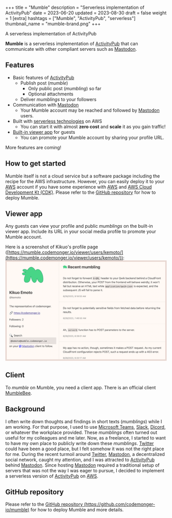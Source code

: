 +++
title = "Mumble"
description = "Serverless implementation of ActivityPub"
date = 2023-06-20
updated = 2023-08-30
draft = false
weight = 1
[extra]
hashtags = ["Mumble", "ActivityPub", "serverless"]
thumbnail_name = "mumble-brand.png"
+++

A serverless implementation of ActivityPub

<!-- more -->

**Mumble** is a serverless implementation of [ActivityPub](https://activitypub.rocks) that can communicate with other compliant servers such as [Mastodon](https://joinmastodon.org/).

## Features

- Basic features of [ActivityPub](https://activitypub.rocks)
    - Publish post (_mumble_)
        - Only public post (_mumbling_) so far
        - Optional attachments
    - Deliver _mumblings_ to your followers
- Communication with [Mastodon](https://joinmastodon.org/)
    - Your Mumble account may be reached and followed by [Mastodon](https://joinmastodon.org/) users.
- Built with [serverless technologies](https://aws.amazon.com/serverless/) on AWS
    - You can start it with almost **zero cost** and **scale** it as you gain traffic!
- [Built-in viewer app](#Viewer_app) for guests
    - You can promote your Mumble account by sharing your profile URL.

More features are coming!

## How to get started

Mumble itself is not a cloud service but a software package including the recipe for the AWS infrastructure.
However, you can easily deploy it to your [AWS](https://aws.amazon.com) account if you have some experience with [AWS](https://aws.amazon.com) and [AWS Cloud Development Kt (CDK)](https://aws.amazon.com/cdk/).
Please refer to the [GitHub repository](https://github.com/codemonger-io/mumble) for how to deploy Mumble.

## Viewer app

Any guests can view your profile and public _mumblings_ on the built-in viewer app.
Include its URL in your social media profile to promote your Mumble account.

Here is a screenshot of Kikuo's profile page ([https://mumble.codemonger.io/viewer/users/kemoto/](https://mumble.codemonger.io/viewer/users/kemoto/)):
![viewer app](./viewer-app.png)

## Client

To _mumble_ on Mumble, you need a client app.
There is an official client [MumbleBee](../mumble-bee/).

## Background

I often write down thoughts and findings in short texts (_mumblings_) while I am working.
For that purpose, I used to use [Microsoft Teams](https://www.microsoft.com/en-us/microsoft-teams/group-chat-software), [Slack](https://slack.com/), [Dicord](https://discord.com), or whatever the workplace provided.
These _mumblings_ often turned out useful for my colleagues and me later.
Now, as a freelance, I started to want to have my own place to publicly write down these _mumblings_.
[Twitter](https://twitter.com) could have been a good place, but I felt somehow it was not the right place for me.
During the recent turmoil around [Twitter](https://twitter.com), [Mastodon](https://joinmastodon.org), a decentralized social network, caught my attention, and I was attracted to [ActivityPub](https://www.w3.org/TR/activitypub/) behind [Mastodon](https://joinmastodon.org).
Since hosting [Mastodon](https://joinmastodon.org) required a traditional setup of servers that was not the way I was eager to pursue, I decided to implement a serverless version of [ActivityPub](https://www.w3.org/TR/activitypub/) on [AWS](https://aws.amazon.com).

## GitHub repository

Please refer to the [GitHub repository (https://github.com/codemonger-io/mumble)](https://github.com/codemonger-io/mumble) for how to deploy Mumble and more details.